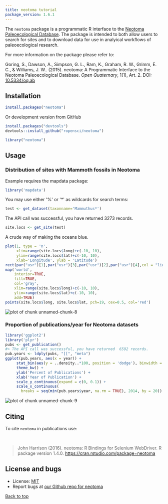 ```yaml
---
title: neotoma tutorial
package_version: 1.6.1
---
```




The `neotoma` package is a programmatic R interface to the [Neotoma Paleoecological Database](http://www.neotomadb.org/). The package is intended to both allow users to search for sites and to download data for use in analyical workflows of paleoecological research.

For more information on the package please refer to:

Goring, S., Dawson, A., Simpson, G. L., Ram, K., Graham, R. W., Grimm, E. C., & Williams, J. W.. (2015). neotoma: A Programmatic Interface to the Neotoma Paleoecological Database. *Open Quaternary*, 1(1), Art. 2. DOI: [10.5334/oq.ab](http://doi.org/10.5334/oq.ab)

<section id="installation">

## Installation


```r
install.packages("neotoma")
```

Or development version from GitHub


```r
install.packages("devtools")
devtools::install_github("ropensci/neotoma")
```


```r
library("neotoma")
```

<section id="usage">

## Usage

### Distribution of sites with Mammoth fossils in Neotoma

Example requires the mapdata package:


```r
library('mapdata')
```

You may use either '%' or '*' as wildcards for search terms:


```r
test <- get_dataset(taxonname='Mammuthus*')
```

The API call was successful, you have returned  3273 records.


```r
site.locs <- get_site(test)
```

A crude way of making the oceans blue.


```r
plot(1, type = 'n',
     xlim=range(site.locs$long)+c(-10, 10),
     ylim=range(site.locs$lat)+c(-10, 10),
     xlab='Longitude', ylab = 'Latitude')
rect(par("usr")[1],par("usr")[3],par("usr")[2],par("usr")[4],col = "lightblue")
map('world',
    interior=TRUE,
    fill=TRUE,
    col='gray',
    xlim=range(site.locs$long)+c(-10, 10),
    ylim=range(site.locs$lat)+c(-10, 10),
    add=TRUE)
points(site.locs$long, site.locs$lat, pch=19, cex=0.5, col='red')
```

![plot of chunk unnamed-chunk-8](../assets/tutorial-images/neotoma/unnamed-chunk-8-1.png)

### Proportion of publications/year for Neotoma datasets


```r
library('ggplot2')
library('plyr')
pubs <- get_publication()
#> The API call was successful, you have returned  6592 records.
pub.years <- ldply(pubs, "[[", "meta")
ggplot(pub.years, aes(x = year)) +
     stat_bin(aes(y = ..density..*100, position = 'dodge'), binwidth = 1) +
     theme_bw() +
     ylab('Percent of Publications') +
     xlab('Year of Publication') +
     scale_y_continuous(expand = c(0, 0.1)) +
     scale_x_continuous(
       breaks = seq(min(pub.years$year, na.rm = TRUE), 2014, by = 20))
```

![plot of chunk unnamed-chunk-9](../assets/tutorial-images/neotoma/unnamed-chunk-9-1.png)


<section id="citing">

## Citing

To cite `neotoma` in publications use:

<br>

> John Harrison (2016). neotoma: R Bindings for Selenium WebDriver. R
  package version 1.4.0. https://cran.rstudio.com/package=neotoma

<section id="license_bugs">

## License and bugs

* License: [MIT](http://opensource.org/licenses/MIT)
* Report bugs at [our Github repo for neotoma](https://github.com/ropensci/neotoma/issues?state=open)

[Back to top](#top)

